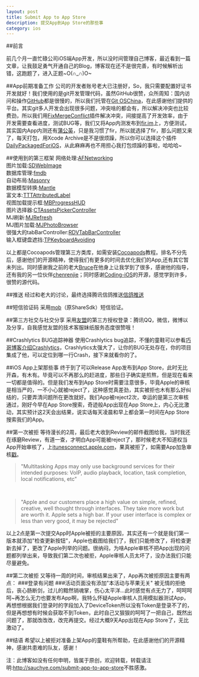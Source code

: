 ```yaml
---
layout: post
title: Submit App to App Store
description: 提交App到App Store的那些事
category: ios
---
```


##前言

前几个月一直忙碌公司iOS端App开发，所以没时间管理自己博客，最近看到一篇文章，让我鼓足勇气开通自己的Blog，博客现在还不是很完善，有时候解析出错，这跑题了，进入正题~O(∩_∩)O~


##App前期准备工作
公司的开发者账号老大已注册好，So，我只需要配置好证书开发就好！我们使用的是git开发管理代码，虽然GitHub很赞，众所周知：国内访问和操作<a href="https://www.github.com">GitHub</a>都是很慢的，所以我们托管在<a href="https://git.oschina.net/">Git OSChina</a>，在此感谢他们提供的平台。其实git多人开发会出现很多问题，冲突啥的都会有，所以解决冲突也比较费劲，所以我们用<a href="https://github.com/sauchye/FixMergeConflict">FixMergeConflict</a>插件解决冲突，间接提高了开发效率，由于开发需要查看进度，测试BUG等，我们又将App内测发布到<a href="http://fir.im/">fir.im</a>上，方便测试，其实国内App内测还有<a href="http://www.pgyer.com/">蒲公英</a>，只是我习惯了fir，所以就选择了fir，那么问题又来了，每天打包，用Xcode Archive是不是很烦躁，所以你可以选择这个插件<a href="https://github.com/sauchye/DailyPackagedForiOS">DailyPackagedForiOS</a>，从此麻麻再也不用担心我打包烦躁的事啦，哈哈哈~

##使用到的第三框架
网络处理:<a href="https://github.com/AFNetworking/AFNetworking">AFNetworking</a></br>
图片加载:<a href="https://github.com/rs/SDWebImage">SDWebImage</a></br>
数据库管理:<a href="https://github.com/ccgus/fmdb">fmdb</a></br>
自动布局:<a href="https://github.com/SnapKit/Masonry">Masonry</a></br>
数据模型转换:<a href="https://github.com/Mantle/Mantle">Mantle</a></br>
富文本:<a href="https://github.com/TTTAttributedLabel/TTTAttributedLabel
">TTTAttributedLabel</a></br>
视图加载提示框:<a href="https://github.com/jdg/MBProgressHUD
">MBProgressHUD</a></br>
图片选择器:<a href="https://github.com/chiunam/CTAssetsPickerController">CTAssetsPickerController</a></br>
MJ刷新:<a href="https://github.com/CoderMJLee/MJRefresh">MJRefresh</a></br>
MJ图片加载:<a href="https://github.com/azxfire/MJPhotoBrowser">MJPhotoBrowser</a></br>
很强大的tabBarController:<a href="https://github.com/robbdimitrov/RDVTabBarController">RDVTabBarController</a></br>
输入框键盘遮挡:<a href="https://github.com/michaeltyson/TPKeyboardAvoiding">TPKeyboardAvoiding</a></br>

以上都是Cocoapods管理第三方类库，如需安装<a href="http://code4app.com/article/cocoapods-install-usage">Cocoapods</a>教程。排名不分先后，感谢他们的开源精神，使得我们有更多的时间去优化我们的App,还有其它暂未列出。同时感谢我之前的老大<a href="http://www.heyuan110.com/">Bruce</a>在他身上让我学到了很多，感谢他的指导，还有我的另一位伙伴<a href="https://github.com/chenrenjie">chenrenjie</a>；同时感谢<a href="https://coding.net/u/coding/p/Coding-iOS/git">Coding-iOS</a>的开源，感觉学到许多，很赞的源代码。

##推送
经过和老大的讨论，最终选择腾讯信鸽推送<a href="http://xg.qq.com/">信鸽推送</a>

##短信验证码
采用<a href="http://mob.com">mob</a>（原ShareSdk）短信验证。

##第三方社交与社交分享
采用<a href="http://www.umeng.com/">友盟</a>的第三方授权登录：腾讯QQ，微信，微博以及分享，自我感觉友盟的技术客服妹纸服务态度很赞哦！

##Crashlytics BUG追踪神器
使用Crashlytics bug追踪，不懂的童鞋可以参看<a href="http://www.devtang.com/blog/2013/07/24/use-crashlytics/">巧哥博客介绍Crashlytics</a>，Crashlytics太强大了，让你的BUG无处存在，你的项目集成了他，可以定位到哪一行Crash，接下来就看你的了。



##iOS App上架那些事
终于到了可以Release App发布到App Store，此时无比开森，有木有。毕竟可以不再那么的赶进度，那些日子确实是煎熬，但是现在看来一切都是值得的。但是我们发布到App Store时需要注意很多，毕竟Apple的审核是相当严的，一不小心就被reject了，这种感觉真差劲，其实被拒也木有那么好纠结的，只要弄清问题所在更改就好。我们App被reject2次，幸运的是第三次审核通过，刚好今早在App Store搜索，奇迹般App出现在App Store上，内心无比激动，其实预计这2天会出结果，说实话每天凌晨和早上都会第一时间在App Store搜索我们的App。

##第一次被拒
等待漫长的2周，最后老大收到Review的邮件截图给我，当时我还在琢磨Review，有道一查，才明白App可能被reject了，那时候老大不知道权当App开始审核了，上<a href="https://itunesconnect.apple.com">itunesconnect.apple.com</a>，果真被拒了，如需要App加急审核<a href="https://developer.apple.com/contact/app-store/?topic=expedite">戳</a>。

>"Multitasking Apps may only use background services for their intended purposes: VoIP, audio playback, location, task completion, local notifications, etc"   
</br>
     
>"Apple and our customers place a high value on simple, refined, creative, well thought through interfaces. They take more work but are worth it. Apple sets a high bar. If your user interface is complex or less than very good, it may be rejected"

以上2点是第一次提交App时Apple被拒的主要原因，其实还有一个就是我们第一版本就添加"检查更新按钮"，Apple也截图给我们了，我们只能修改了，将检查更新去掉了，更改了Apple列举的问题。很纳闷，为啥Apple审核不把App出现的问题都列举出来，导致我们第二次也被拒，Apple审核人员太坏了，没办法我们只能尽量避免。

##第二次被拒
又等待一周的时间，审核结果出来了，App再次被拒原因主要有两点：
###登录有问题
###活动页面没有添加"本活动与苹果无关"
被无情的拒绝后，丧心肠断剑，过儿的黯然销魂掌，伤心太平洋...此时感觉有点无力了，呵呵呵呵~再怎么无力也要发布App啊，我特么怀疑Apple审核人员用模拟器测试App，再想想根据我们登录时的字段加入了DeviceToken所以没有Token是登录不了的，但是再想想有时候会获取不到Token，此时自己又狠狠的呵呵了一把自己，既然出问题了，那就改改改，改完再提交。经过大概9天App出现在App Store了，无比激动了。

##结语
希望以上被拒对准备上架App的童鞋有所帮助，在此感谢他们的开源精神，感谢共患难的队友，感谢！

注：此博客如没有任何申明，皆属于原创，欢迎转载，转载请注明:<a href="http://sauchye.com/submit-app-to-app-store/">http://sauchye.com/submit-app-to-app-store</a>不胜感激。


